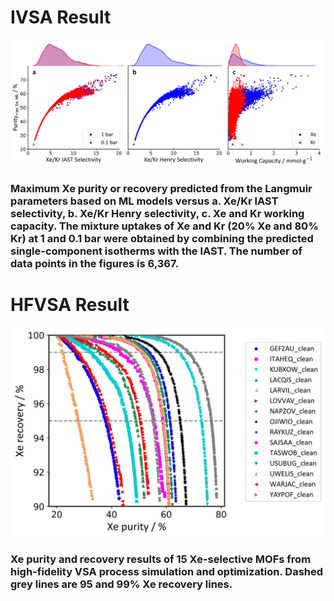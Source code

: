 # IVSA Result        

![Result1](/Figures/IVSA_result.jpg)

### Maximum Xe purity or recovery predicted from the Langmuir parameters based on ML models versus a. Xe/Kr IAST selectivity, b. Xe/Kr Henry selectivity, c. Xe and Kr working capacity. The mixture uptakes of Xe and Kr (20% Xe and 80% Kr) at 1 and 0.1 bar were obtained by combining the predicted single-component isotherms with the IAST. The number of data points in the figures is 6,367.


# HFVSA Result        

![Result1](/Figures/HFVSA_result.jpg)

### Xe purity and recovery results of 15 Xe-selective MOFs from high-fidelity VSA process simulation and optimization. Dashed grey lines are 95 and 99% Xe recovery lines.


